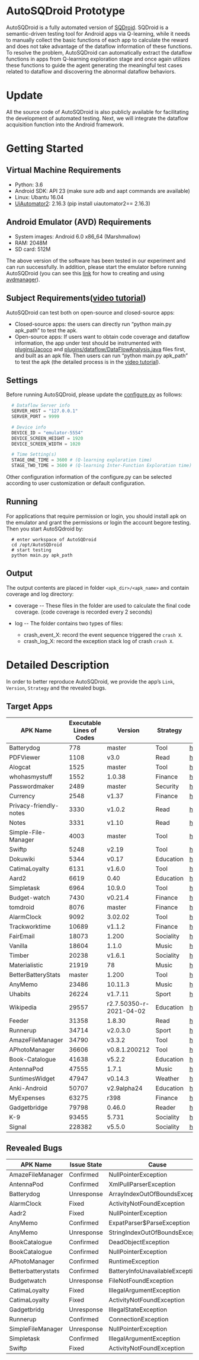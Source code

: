 # AutoSQDroid Prototype
AutoSQDroid is a fully automated version of [SQDroid](https://github.com/androidAppGuard/SQDroid). SQDroid is a semantic-driven testing tool for Android apps via Q-learning, while it needs to manually collect the basic functions of each app to calculate the reward and does not take advantage of the dataflow information of these functions. To resolve the problem, AutoSQDroid can automatically extract the dataflow functions in apps from Q-learning exploration stage and once again utilizes these functions to guide the agent generating the meaningful test cases related to dataflow and discovering the abnormal dataflow behaviors.

# Update
All the source code of AutoSQDroid is also publicly available for facilitating the development of automated testing. Next, we will integrate the dataflow acquisition function into the Android framework.

# Getting Started
## Virtual Machine Requirements
* Python: 3.6
* Android SDK: API 23 (make sure adb and aapt commands are available)
* Linux: Ubantu 16.04
* [UiAutomator2](https://github.com/openatx/uiautomator2): 2.16.3 (pip install uiautomator2== 2.16.3)
## Android Emulator (AVD) Requirements
* System images: Android 6.0 x86_64 (Marshmallow)
* RAM: 2048M
* SD card: 512M

The above version of the software has been tested in our experiment and can run successfully. In addition, please start the emulator before running AutoSQDroid (you can see this [link](https://stackoverflow.com/questions/43275238/how-to-set-system-images-path-when-creating-an-android-avd) for how to creating and using [avdmanager](https://developer.android.com/studio/command-line/avdmanager)). 

## Subject Requirements([video tutorial](https://1drv.ms/u/s!AhrQLCaSmZgwamuImvbWUv_1pek?e=fiWDdt))
AutoSQDroid can test both on open-source and closed-source apps:
* Closed-source apps: the users can directly run “python main.py apk_path” to test the apk.
* Open-source apps: If users want to obtain code coverage and dataflow information, the app under test should be instrumented with [plugins/Jacoco](https://github.com/androidAppGuard/AutoSQDroid/tree/main/plugins/jacoco) and [plugins/dataflow/DataFlowAnalysis.java](https://github.com/androidAppGuard/AutoSQDroid/tree/main/plugins/dataflow) files first, and built as an apk file. Then users can run “python main.py apk_path” to test the apk (the detailed process is in the [video tutorial](https://1drv.ms/u/s!AhrQLCaSmZgwamuImvbWUv_1pek?e=fiWDdt)). 

## Settings
Before running AutoSQDroid, please update the [configure.py](https://github.com/androidAppGuard/AutoSQDroid/blob/main/AutoSQDroid/configure.py) as follows:
```python
  # Dataflow Server info
  SERVER_HOST = "127.0.0.1"
  SERVER_PORT = 9999

  # Device info
  DEVICE_ID = "emulator-5554"
  DEVICE_SCREEN_HEIGHT = 1920
  DEVICE_SCREEN_WIDTH = 1020

  # Time Setting(s)
  STAGE_ONE_TIME = 3600 # (Q-learning exploration time)
  STAGE_TWO_TIME = 3600 # (Q-learning Inter-Function Exploration time)

```
Other configuration information of the configure.py can be selected according to user customization or default configuration.

## Running
For applications that require permission or login, you should install apk on the emulator and grant the permissions or login the account begore testing. Then you start AutoSQdroid by:
```shell
  # enter workspace of AutoSQDroid
  cd /opt/AutoSQDroid 
  # start testing
  python main.py apk_path
```
## Output
The output contents are placed in folder ``<apk_dir>/<apk_name>`` and contain coverage and log directory:
* coverage -- These files in the folder are used to calculate the final code coverage. (code coverage is recorded every 2 seconds)

* log -- The folder contains two types of files:
	* crash_event_X: record the event sequence triggered the ``crash X``. 
	* crash_log_X: record the exception stack log of crash ``crash X``.

# Detailed Description
In order to better reproduce AutoSQDroid, we provide the app’s ``Link``, ``Version``, ``Strategy`` and the revealed bugs.
## Target Apps
|APK Name| Executable Lines of Codes| Version|Strategy|GIthub Link|
|---|---|---|---|---|
| Batterydog | 778 | master | Tool | <https://sourceforge.net/p/andbatdog/code/HEAD/tree/> |
| PDFViewer | 1108 | v3.0 | Read | <https://github.com/JavaCafe01/PdfViewer/tree/v3.0> |
| Alogcat | 1525 | master | Tool | <https://archive.softwareheritage.org/browse/origin/http://alogcat.googlecode.com/svn//directory/> |
| whohasmystuff | 1552 |1.0.38 | Finance | <https://gitlab.com/stovocor/whohasmystuff/-/tree/1.0.38> |
| Passwordmaker | 2489 |master | Security | <https://github.com/tasermonkey/android-passwordmaker> |
| Currency | 2548 |v1.37 | Finance | <https://github.com/billthefarmer/currency/tree/v1.37> |
| Privacy-friendly-notes | 3330 |v1.0.2 | Read | <https://github.com/SecUSo/privacy-friendly-notes/tree/v1.0.2> |
| Notes | 3331 |v1.10 | Read | <https://github.com/billthefarmer/notes/tree/v1.10> |
| Simple-File-Manager | 4003 |master | Tool| <https://github.com/mick88/filemanager> |
| Swiftp | 5248 |v2.19 | Tool | <https://github.com/ppareit/swiftp/tree/v2.19> |
| Dokuwiki | 5344 |v0.17 | Education | <https://github.com/fabienli/DokuwikiAndroid/tree/v0.17> |
| CatimaLoyalty | 6131 |v1.6.0 | Tool | <https://github.com/CatimaLoyalty/Android/tree/v1.6.0> |
| Aard2 | 6619 |0.40 | Education | <https://github.com/itkach/aard2-android/tree/0.40> |
| Simpletask | 6964 |10.9.0 | Tool | <https://github.com/mpcjanssen/simpletask-android/tree/10.9.0> |
| Budget-watch | 7430 |v0.21.4 | Finance | <https://github.com/brarcher/budget-watch/tree/v0.21.4> |
| tomdroid | 8076 |master | Finance | <https://github.com/tomboy-notes/tomdroid> |
| AlarmClock | 9092 |3.02.02 | Tool | <https://github.com/yuriykulikov/AlarmClock/tree/3.02.02>  |
| Trackworktime | 10689| v1.1.2 | Finance | <https://github.com/mathisdt/trackworktime/tree/v1.1.2> |
| FairEmail | 18073 |1.200 |Sociality | <https://github.com/M66B/FairEmail/tree/1.200> |
| Vanilla | 18604 |1.1.0 | Music | <https://github.com/vanilla-music/vanilla/tree/1.1.0> |
| Timber | 20238 |v1.6.1 | Sociality | <https://github.com/fabmazz/Timber/tree/v1.6.1>  |
| Materialistic | 21919 |78 | Music | <https://github.com/hidroh/materialistic/tree/78> |
| BetterBatteryStats | master |1.200 | Tool | <https://github.com/asksven/BetterBatteryStats/tree/master> |
| AnyMemo | 23486 |10.11.3 |Music | <https://github.com/helloworld1/AnyMemo/tree/10.11.3> |
| Uhabits | 26224 |v1.7.11 | Sport | <https://github.com/iSoron/uhabits/tree/v1.7.11>  |
| Wikipedia | 29557 | r2.7.50350-r-2021-04-02 | Education | <https://github.com/wikimedia/apps-android-wikipedia/tree/r/2.7.50350-r-2021-04-02> |
| Feeder | 31358 |1.8.30 | Read | <https://gitlab.com/spacecowboy/Feeder/-/tree/1.8.30> |
| Runnerup | 34714 | v2.0.3.0 | Sport | <https://github.com/jonasoreland/runnerup/tree/v2.0.3.0> |
| AmazeFileManager | 34790 |v3.3.2 | Tool | <https://github.com/TeamAmaze/AmazeFileManager/tree/v3.3.2>  |
| APhotoManager | 36606 |v0.8.1.200212 | Tool | <https://github.com/k3b/APhotoManager/tree/v0.8.1.200212> |
| Book-Catalogue | 41638 |v5.2.2 | Education | <https://github.com/eleybourn/Book-Catalogue/tree/v5.2.2> |
| AntennaPod | 47555 | 1.7.1 | Music | <https://github.com/AntennaPod/AntennaPod/tree/1.7.1> |
| SuntimesWidget | 47947 |v0.14.3 | Weather | <https://github.com/forrestguice/SuntimesWidget/tree/v0.14.3>  |
| Anki-Android | 50707 | v2.9alpha24 | Education | <https://github.com/ankidroid/Anki-Android/tree/v2.9alpha24> |
| MyExpenses | 63275 | r398 | Finance | <https://github.com/mtotschnig/MyExpenses/tree/r398> |
| Gadgetbridge | 79798 | 0.46.0 | Reader | <https://codeberg.org/Freeyourgadget/Gadgetbridge/src/tag/0.46.0> |
| K-9 | 93455 | 5.731 | Sociality | <https://github.com/k9mail/k-9/tree/5.731> |
| Signal | 228382 | v5.5.0 | Sociality | <https://github.com/signalapp/Signal-Android/tree/v5.5.0> |

## Revealed Bugs
|APK Name| Issue State | Cause | Details |
|---|---|---|---|
| AmazeFileManager | Confirmed | NullPointerException | <https://github.com/TeamAmaze/AmazeFileManager/issues/3311> |
| AntennaPod | Confirmed | XmlPullParserException | <https://github.com/AntennaPod/AntennaPod/issues/5885> |
| Batterydog | Unresponse | ArrayIndexOutOfBoundsException | <https://sourceforge.net/p/andbatdog/discussion/957397/thread/97a9f569f4/> |
| AlarmClock | Fixed | ActivityNotFoundException | <https://github.com/yuriykulikov/AlarmClock/issues/451> |
| Aadr2  | Fixed | NullPointerException | <https://github.com/itkach/aard2-android/issues/90> |
| AnyMemo  | Confirmed | ExpatParser$ParseException | <https://github.com/helloworld1/AnyMemo/issues/525> |
| AnyMemo  | Unresponse | StringIndexOutOfBoundsException | <https://github.com/helloworld1/AnyMemo/issues/526> |
| BookCatalogue  | Confirmed | DeadObjectException | <https://github.com/eleybourn/Book-Catalogue/issues/877> |
| BookCatalogue  | Confirmed | NullPointerException | <https://github.com/eleybourn/Book-Catalogue/issues/878> |
| APhotoManager  | Confirmed | RuntimeException | <https://github.com/k3b/APhotoManager/issues/200> |
| Betterbatterystats  | Confirmed | BatteryInfoUnavailableException  | <https://github.com/asksven/BetterBatteryStats/issues/888> |
| Budgetwatch | Unresponse | FileNotFoundException | <https://github.com/brarcher/budget-watch/issues/216> |
| CatimaLoyalty | Fixed | IllegalArgumentException | <https://github.com/CatimaLoyalty/Android/issues/881> |
| CatimaLoyalty | Fixed | ActivityNotFoundException | <https://github.com/CatimaLoyalty/Android/issues/880> |
| Gadgetbridg | Unresponse | IllegalStateException | <https://codeberg.org/Freeyourgadget/Gadgetbridge/issues/2659> |
| Runnerup | Confirmed | ConnectionException | <https://github.com/jonasoreland/runnerup/issues/1109> |
| SimpleFileManager | Unresponse | NullPointerException | <https://github.com/mick88/filemanager/issues/13> |
| Simpletask | Confirmed | IllegalArgumentException | <https://github.com/mpcjanssen/simpletask-android/issues/1172> |
| Swiftp | Fixed | ActivityNotFoundException  | <https://github.com/ppareit/swiftp/issues/174> |

